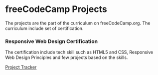 # freeCodeCamp Projects
The projects are the part of the curriculum on freeCodeCamp.org. The curriculum include set of certification.

### Responsive Web Design Certification
The certification include tech skill such as HTML5 and CSS, Responsive Web Design Principles and few projects based on the skills.

[Project Tracker](https://github.com/kapiljugnu/freecodecamp-projects/projects/1)
